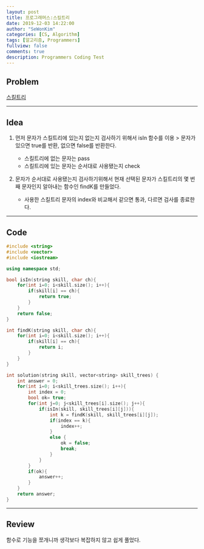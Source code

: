 ```yaml
---
layout: post
title: 프로그래머스:스킬트리
date: 2019-12-03 14:22:00
author: "SeWonKim"
categories: [CS, Algorithm]
tags: [알고리즘, Programmers]
fullview: false
comments: true
description: Programmers Coding Test
---
```


## Problem

[스킬트리](https://www.welcomekakao.com/learn/courses/30/lessons/49993)

---

## Idea

1. 먼저 문자가 스킬트리에 있는지 없는지 검사하기 위해서 isIn 함수를 이용 > 문자가 있으면 true를 반환, 없으면 false를 반환한다.
    - 스킬트리에 없는 문자는 pass
    - 스킬트리에 있는 문자는 순서대로 사용됐는지 check

2. 문자가 순서대로 사용됐는지 검사하기위해서 현재 선택된 문자가 스킬트리의 몇 번째 문자인지 알아내는 함수인 findK를 만들었다.
    - 사용한 스킬트리 문자의 index와 비교해서 같으면 통과, 다르면 검사를 종료한다.



---

## Code
```cpp
#include <string>
#include <vector>
#include <iostream>

using namespace std;

bool isIn(string skill, char ch){
    for(int i=0; i<skill.size(); i++){
        if(skill[i] == ch){
            return true;
        }
    }
    return false;
}

int findK(string skill, char ch){
    for(int i=0; i<skill.size(); i++){
        if(skill[i] == ch){
            return i;
        }
    }
}

int solution(string skill, vector<string> skill_trees) {
    int answer = 0;
    for(int i=0; i<skill_trees.size(); i++){
        int index = 0;
        bool ok= true;
        for(int j=0; j<skill_trees[i].size(); j++){
            if(isIn(skill, skill_trees[i][j])){
                int k = findK(skill, skill_trees[i][j]);
                if(index == k){
                    index++;
                }
                else {
                    ok = false;
                    break;
                }
            }  
        }
        if(ok){
            answer++;
        }
    }
    return answer;
}
```

---

## Review

함수로 기능을 쪼개니까 생각보다 복잡하지 않고 쉽게 풀었다.

